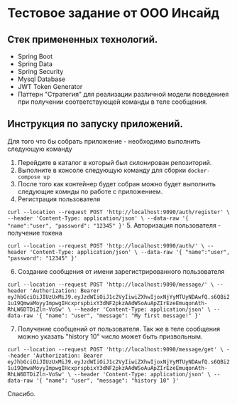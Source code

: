 # Тестовое задание от ООО Инсайд 

## Стек примененных технологий.
* Spring Boot
* Spring Data
* Spring Security
* Mysql Database
* JWT Token Generator
* Паттерн "Стратегия" для реализации различной модели поведениея при получении соответствующей команды в теле сообщения.


## Инструкция по запуску приложений.

Для того что бы собрать приложение - необходимо выполнить следующую команду
1. Перейдите в каталог в который был склонирован репозиторий.
2. Выполните в консоле следующую команду для сборки `docker-compose up`
3. После того как контейнер будет собран можно будет выполнить следующие комнды по работе с приложением.
4. Регистрация пользователя

`curl --location --request POST 'http://localhost:9090/auth/register' \
   --header 'Content-Type: application/json' \
   --data-raw '{
   "name":"user",
   "password": "12345"
   }'`
5. Авторизация пользователя - получение токена

`curl --location --request POST 'http://localhost:9090/auth/' \
--header 'Content-Type: application/json' \
--data-raw '{
"name":"user",
"password": "12345"
}'`

6. Создание сообщения от имени зарегистрированного пользователя

`curl --location --request POST 'http://localhost:9090/message/' \
--header 'Authorization: Bearer eyJhbGciOiJIUzUxMiJ9.eyJzdWIiOiJ1c2VyIiwiZXhwIjoxNjYyMTUyNDAwfQ.s6QBi21u19QmwaMoyyImpwgIHcxprspbixY3dNF2pkzAAdWSoAuApZIrEzeEmuqonAth-RhLW6DTDiZln-VoSw' \
--header 'Content-Type: application/json' \
--data-raw '{
"name": "user",
"message": "My first message!"
}'`

7. Получение сообщений от пользователя. Так же в теле сообщения можно указать "history 10" число может быть призвольным.

`curl --location --request POST 'http://localhost:9090/message/get' \
--header 'Authorization: Bearer eyJhbGciOiJIUzUxMiJ9.eyJzdWIiOiJ1c2VyIiwiZXhwIjoxNjYyMTUyNDAwfQ.s6QBi21u19QmwaMoyyImpwgIHcxprspbixY3dNF2pkzAAdWSoAuApZIrEzeEmuqonAth-RhLW6DTDiZln-VoSw' \
--header 'Content-Type: application/json' \
--data-raw '{
"name": "user",
"message": "history 10"
}'`

Спасибо.